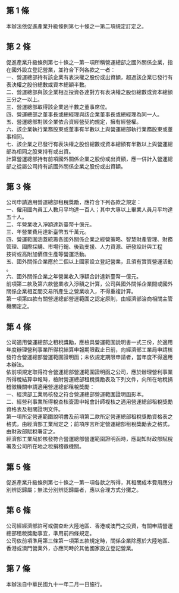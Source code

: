 第 1 條
-------
本辦法依促進產業升級條例第七十條之一第二項規定訂定之。

第 2 條
-------
促進產業升級條例第七十條之一第一項所稱營運總部之國外關係企業，指  
在國外設立登記營業，並符合下列各款之一者：  
一、營運總部持有該企業有表決權之股份或出資額，超過該企業已發行有  
    表決權之股份總數或資本總額半數。  
二、營運總部與該企業相互投資各達對方有表決權之股份總數或資本總額  
    三分之一以上。  
三、營運總部取得該企業過半數之董事席位。  
四、營運總部之董事長或總經理與該企業董事長或總經理為同一人。  
五、營運總部對該企業依合資經營契約規定，擁有經營權。  
六、該企業執行業務股東或董事有半數以上與營運總部執行業務股東或董  
    事相同。  
七、該企業之已發行有表決權之股份總數或資本總額有半數以上與營運總  
    部為相同之股東持有或出資。  
計算營運總部持有前項國外關係企業之股份或出資額，應一併計入營運總  
部之從屬公司持有該國外關係企業之股份或出資額。

第 3 條
-------
公司申請適用營運總部租稅獎勵，應符合下列各款之規定：  
一、僱用國內員工人數月平均達一百人；其中大專以上畢業人員月平均達  
    五十人。  
二、年營業收入淨額達新臺幣十億元。  
三、年營業費用達新臺幣五千萬元。  
四、營運範圍涵蓋統籌各國外關係企業之經營策略、智慧財產管理、財務  
    管理、國際採購、市場行銷、後勤支援、人力資源、研發設計與工程  
    技術或高附加價值生產等營運活動。  
五、國外關係企業應於二個以上國家設立登記營業，且須有實質營運活動  
    。  
六、國外關係企業之年營業收入淨額合計達新臺幣一億元。  
前項第二款及第六款營業收入淨額之計算，公司與國外關係企業間或國外  
關係企業相互間交易所產生之營業收入，不得重複計算。  
第一項第四款有關營運總部營運範圍之認定原則，由經濟部洽商相關主管  
機關定之。

第 4 條
-------
公司適用營運總部之租稅獎勵，應檢具營運範圍說明書一式三份，於適用  
年度辦理營利事業所得稅結算申報期限截止日前，向經濟部工業局申請核  
發符合營運總部營運範圍證明函；未依規定期限申請者，當年度不得適用  
本辦法。  
依前項規定取得符合營運總部營運範圍證明函之公司，應於辦理營利事業  
所得稅結算申報時，檢附營運總部租稅獎勵表及下列文件，向所在地稅捐  
稽徵機關申請適用營運總部租稅獎勵：  
一、經濟部工業局核發之符合營運總部營運範圍證明函影本。  
二、經營利事業所得稅查核簽證申報會計師複核之適用營運總部租稅獎勵  
    資格表及相關證明文件。  
第一項所定營運範圍說明書及前項第二款所定營運總部租稅獎勵資格表之  
格式，由經濟部工業局定之；前項序言所定營運總部租稅獎勵表之格式，  
由財政部賦稅署定之。  
經濟部工業局於核發符合營運總部營運範圍證明函時，應副知財政部賦稅  
署及公司所在地之稅捐稽徵機關。

第 5 條
-------
促進產業升級條例第七十條之一第一項各款之所得，其相關成本費用應分  
別辨認歸屬；無法分別辨認歸屬者，應以合理方式分攤之。

第 6 條
-------
公司經經濟部許可或備查赴大陸地區、香港或澳門之投資，有關申請營運  
總部租稅獎勵事宜，準用前四條規定。  
公司依前項準用第三條第一項第五款規定時，關係企業除應於大陸地區、  
香港或澳門營業外，亦應同時於其他國家設立登記營業。

第 7 條
-------
本辦法自中華民國九十一年二月一日施行。

